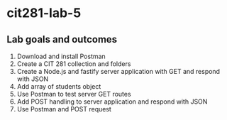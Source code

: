 # cit281-lab-5
## Lab goals and outcomes
1. Download and install Postman
2. Create a CIT 281 collection and folders
3. Create a Node.js and fastify server application with GET and respond with JSON
4. Add array of students object
5. Use Postman to test server GET routes
6. Add POST handling to server application and respond with JSON
7. Use Postman and POST request

